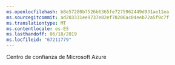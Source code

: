 ```yaml
---
ms.openlocfilehash: b8e57280b7526b6365fe7275962449d931ae11ea
ms.sourcegitcommit: ad203331ee9737e82ef70206ac04eeb72a5f9c7f
ms.translationtype: MT
ms.contentlocale: es-ES
ms.lasthandoff: 06/18/2019
ms.locfileid: "67211779"
---
```

Centro de confianza de Microsoft Azure